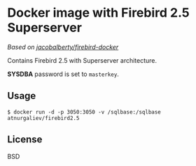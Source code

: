 Docker image with Firebird 2.5 Superserver
==========================================

_Based on [jacobalberty/firebird-docker](https://github.com/jacobalberty/firebird-docker)_

Contains Firebird 2.5 with Superserver architecture.

**SYSDBA** password is set to `masterkey`.

Usage
-----

    $ docker run -d -p 3050:3050 -v /sqlbase:/sqlbase atnurgaliev/firebird2.5

License
-------

BSD
